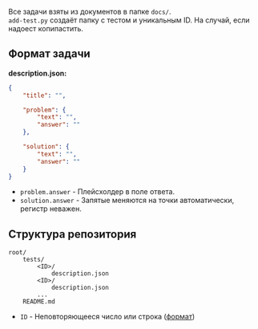 Все задачи взяты из документов в папке `docs/`. <br>
`add-test.py` создаёт папку с тестом и уникальным ID. На случай, если надоест копипастить.

## Формат задачи
**description.json:**
```json
{
    "title": "",

    "problem": {
        "text": "",
        "answer": ""
    },

    "solution": {
        "text": "",
        "answer": ""
    }
}
```

- `problem.answer` - Плейсхолдер в поле ответа.
- `solution.answer` - Запятые меняются на точки автоматически, регистр неважен.

## Структура репозитория
```
root/
    tests/
        <ID>/
            description.json
        <ID>/
            description.json
        ...
    README.md
```
- `ID` - Неповторяющееся число или строка ([формат](https://github.com/nkg-17/math-tests-tv/blob/cb6ad52c47a8085fa9690786cccc11119293066e/src/common/MathTest.js#L62))

